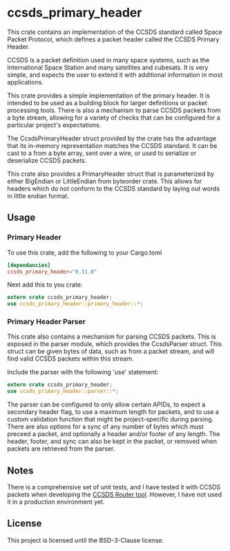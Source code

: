 # ccsds\_primary\_header
This crate contains an implementation of the CCSDS standard
called Space Packet Protocol, which defines a packet header
called the CCSDS Primary Header.


CCSDS is a packet definition used in many space systems, such as the
International Space Station and many satellites and cubesats.
It is very simple, and expects the user to extend it with additional
information in most applications. 


This crate provides a simple implementation of the
primary header. It is intended to be used as a building
block for larger definitions or packet processing tools.
There is also a mechanism to parse CCSDS packets from a byte
stream, allowing for a variety of checks that can be configured
for a particular project's expectations.


The CcsdsPrimaryHeader struct provided by the crate has the
advantage that its in-memory representation matches the
CCSDS standard. It can be cast to a from a 
byte array, sent over a wire, or used to serialize or
deserialize CCSDS packets.

This crate also provides a PrimaryHeader struct that
is parameterized by either BigEndian or LittleEndian from
byteorder crate. This allows for headers which do not conform
to the CCSDS standard by laying out words in little endian
format.


## Usage

### Primary Header
To use this crate, add the following to your Cargo.toml
```toml
[dependancies]
ccsds_primary_header="0.11.0"
```

Next add this to you crate:
```rust
extern crate ccsds_primary_header;
use ccsds_primary_header::primary_header::*;
```

### Primary Header Parser
This crate also contains a mechanism for parsing CCSDS packets. This
is exposed in the parser module, which provides the CcsdsParser struct.
This struct can be given bytes of data, such as from a packet stream, and
will find valid CCSDS packets within this stream.


Include the parser with the following 'use' statement:
```rust
extern crate ccsds_primary_header;
use ccsds_primary_header::parser::*;
```

The parser can be configured to only allow certain APIDs, to expect
a secondary header flag, to use a maximum length for packets, and to
use a custom validation function that might be project-specific during
parsing. There are also options for a sync of any number of bytes which must
preceed a packet, and optionally a header and/or footer of any length. The header,
footer, and sync can also be kept in the packet, or removed when packets are retrieved
from the parser.


## Notes
There is a comprehensive set of unit tests, and I have tested it with CCSDS packets when
developing the [CCSDS Router tool](https://github.com/nsmryan/CCSDS-Router).
However, I have not used it in a production environment yet.

## License
This project is licensed until the BSD-3-Clause license.

